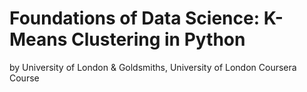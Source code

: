 # Foundations of Data Science: K-Means Clustering in Python

by University of London & Goldsmiths, University of London
Coursera Course